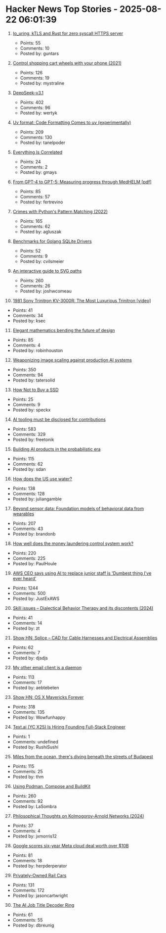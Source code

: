 # Hacker News Top Stories - 2025-08-22 06:01:39

1. [Io_uring, kTLS and Rust for zero syscall HTTPS server](https://blog.habets.se/2025/04/io-uring-ktls-and-rust-for-zero-syscall-https-server.html)
   - Points: 55
   - Comments: 10
   - Posted by: guntars

2. [Control shopping cart wheels with your phone (2021)](https://www.begaydocrime.com/)
   - Points: 126
   - Comments: 19
   - Posted by: mystraline

3. [DeepSeek-v3.1](https://api-docs.deepseek.com/news/news250821)
   - Points: 402
   - Comments: 96
   - Posted by: wertyk

4. [Uv format: Code Formatting Comes to uv (experimentally)](https://pydevtools.com/blog/uv-format-code-formatting-comes-to-uv-experimentally/)
   - Points: 209
   - Comments: 130
   - Posted by: tanelpoder

5. [Everything Is Correlated](https://gwern.net/everything)
   - Points: 24
   - Comments: 2
   - Posted by: gmays

6. [From GPT-4 to GPT-5: Measuring progress through MedHELM [pdf]](https://www.fertrevino.com/docs/gpt5_medhelm.pdf)
   - Points: 85
   - Comments: 57
   - Posted by: fertrevino

7. [Crimes with Python's Pattern Matching (2022)](https://www.hillelwayne.com/post/python-abc/)
   - Points: 165
   - Comments: 62
   - Posted by: agluszak

8. [Benchmarks for Golang SQLite Drivers](https://github.com/cvilsmeier/go-sqlite-bench)
   - Points: 52
   - Comments: 9
   - Posted by: cvilsmeier

9. [An interactive guide to SVG paths](https://www.joshwcomeau.com/svg/interactive-guide-to-paths/)
   - Points: 260
   - Comments: 26
   - Posted by: joshwcomeau

10. [1981 Sony Trinitron KV-3000R: The Most Luxurious Trinitron [video]](https://www.youtube.com/watch?v=jHG_I-9a7FY)
   - Points: 41
   - Comments: 34
   - Posted by: ksec

11. [Elegant mathematics bending the future of design](https://actu.epfl.ch/news/elegant-mathematics-bending-the-future-of-design/)
   - Points: 85
   - Comments: 4
   - Posted by: robinhouston

12. [Weaponizing image scaling against production AI systems](https://blog.trailofbits.com/2025/08/21/weaponizing-image-scaling-against-production-ai-systems/)
   - Points: 350
   - Comments: 94
   - Posted by: tatersolid

13. [How Not to Buy a SSD](https://andrei.xyz/post/how-not-to-buy-a-ssd/)
   - Points: 25
   - Comments: 9
   - Posted by: speckx

14. [AI tooling must be disclosed for contributions](https://github.com/ghostty-org/ghostty/pull/8289)
   - Points: 583
   - Comments: 329
   - Posted by: freetonik

15. [Building AI products in the probabilistic era](https://giansegato.com/essays/probabilistic-era)
   - Points: 115
   - Comments: 62
   - Posted by: sdan

16. [How does the US use water?](https://www.construction-physics.com/p/how-does-the-us-use-water)
   - Points: 138
   - Comments: 128
   - Posted by: juliangamble

17. [Beyond sensor data: Foundation models of behavioral data from wearables](https://arxiv.org/abs/2507.00191)
   - Points: 207
   - Comments: 43
   - Posted by: brandonb

18. [How well does the money laundering control system work?](https://www.journals.uchicago.edu/doi/10.1086/735665)
   - Points: 220
   - Comments: 225
   - Posted by: PaulHoule

19. [AWS CEO says using AI to replace junior staff is 'Dumbest thing I've ever heard'](https://www.theregister.com/2025/08/21/aws_ceo_entry_level_jobs_opinion/)
   - Points: 1244
   - Comments: 500
   - Posted by: JustExAWS

20. [Skill issues – Dialectical Behavior Therapy and its discontents (2024)](https://www.thedriftmag.com/skill-issues/)
   - Points: 41
   - Comments: 14
   - Posted by: zt

21. [Show HN: Splice – CAD for Cable Harnesses and Electrical Assemblies](https://splice-cad.com)
   - Points: 62
   - Comments: 7
   - Posted by: djsdjs

22. [My other email client is a daemon](https://feyor.sh/blog/my-other-email-client-is-a-mail-daemon/)
   - Points: 113
   - Comments: 17
   - Posted by: aebtebeten

23. [Show HN: OS X Mavericks Forever](https://mavericksforever.com/)
   - Points: 318
   - Comments: 135
   - Posted by: Wowfunhappy

24. [Text.ai (YC X25) Is Hiring Founding Full-Stack Engineer](https://www.ycombinator.com/companies/text-ai/jobs/OJBr0v2-founding-full-stack-engineer)
   - Points: 1
   - Comments: undefined
   - Posted by: RushiSushi

25. [Miles from the ocean, there's diving beneath the streets of Budapest](https://www.cnn.com/2025/08/18/travel/budapest-diving-molnar-janos-cave)
   - Points: 115
   - Comments: 25
   - Posted by: thm

26. [Using Podman, Compose and BuildKit](https://emersion.fr/blog/2025/using-podman-compose-and-buildkit/)
   - Points: 260
   - Comments: 92
   - Posted by: LaSombra

27. [Philosophical Thoughts on Kolmogorov-Arnold Networks (2024)](https://kindxiaoming.github.io/blog/2024/kolmogorov-arnold-networks/)
   - Points: 37
   - Comments: 4
   - Posted by: jxmorris12

28. [Google scores six-year Meta cloud deal worth over $10B](https://www.cnbc.com/2025/08/21/google-scores-six-year-meta-cloud-deal-worth-over-10-billion.html)
   - Points: 81
   - Comments: 18
   - Posted by: herpderperator

29. [Privately-Owned Rail Cars](https://www.amtrak.com/privately-owned-rail-cars)
   - Points: 131
   - Comments: 172
   - Posted by: jasoncartwright

30. [The AI Job Title Decoder Ring](https://www.dbreunig.com/2025/08/21/a-guide-to-ai-titles.html)
   - Points: 61
   - Comments: 55
   - Posted by: dbreunig

